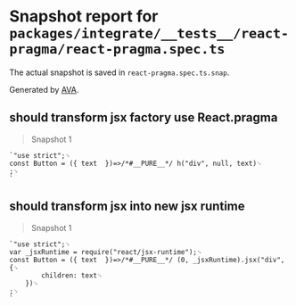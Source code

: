 # Snapshot report for `packages/integrate/__tests__/react-pragma/react-pragma.spec.ts`

The actual snapshot is saved in `react-pragma.spec.ts.snap`.

Generated by [AVA](https://avajs.dev).

## should transform jsx factory use React.pragma

> Snapshot 1

    `"use strict";␊
    const Button = ({ text  })=>/*#__PURE__*/ h("div", null, text)␊
    ;␊
    `

## should transform jsx into new jsx runtime

> Snapshot 1

    `"use strict";␊
    var _jsxRuntime = require("react/jsx-runtime");␊
    const Button = ({ text  })=>/*#__PURE__*/ (0, _jsxRuntime).jsx("div", {␊
            children: text␊
        })␊
    ;␊
    `
